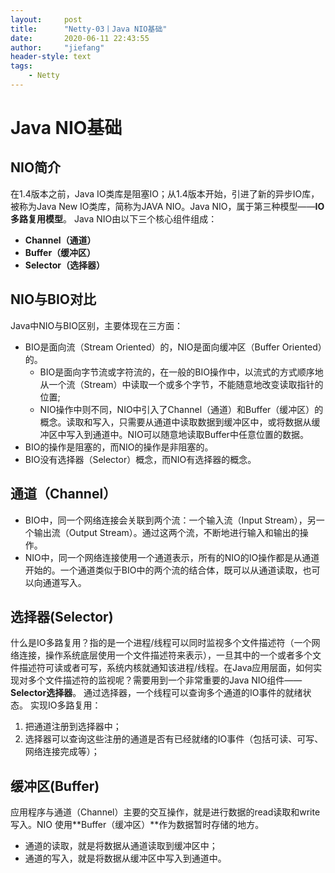 ```yaml
---
layout:     post
title:      "Netty-03丨Java NIO基础"
date:       2020-06-11 22:43:55
author:     "jiefang"
header-style: text
tags:
    - Netty
---
```

# Java NIO基础
## NIO简介
在1.4版本之前，Java IO类库是阻塞IO；从1.4版本开始，引进了新的异步IO库，被称为Java New IO类库，简称为JAVA NIO。Java NIO，属于第三种模型——**IO多路复用模型**。
Java NIO由以下三个核心组件组成：
- **Channel（通道）**
- **Buffer（缓冲区）**
- **Selector（选择器）**

## NIO与BIO对比
Java中NIO与BIO区别，主要体现在三方面：
- BIO是面向流（Stream Oriented）的，NIO是面向缓冲区（Buffer Oriented）的。
	- BIO是面向字节流或字符流的，在一般的BIO操作中，以流式的方式顺序地从一个流（Stream）中读取一个或多个字节，不能随意地改变读取指针的位置;
	- NIO操作中则不同，NIO中引入了Channel（通道）和Buffer（缓冲区）的概念。读取和写入，只需要从通道中读取数据到缓冲区中，或将数据从缓冲区中写入到通道中。NIO可以随意地读取Buffer中任意位置的数据。
- BIO的操作是阻塞的，而NIO的操作是非阻塞的。
- BIO没有选择器（Selector）概念，而NIO有选择器的概念。

## 通道（Channel）
- BIO中，同一个网络连接会关联到两个流：一个输入流（Input Stream），另一个输出流（Output Stream）。通过这两个流，不断地进行输入和输出的操作。
- NIO中，同一个网络连接使用一个通道表示，所有的NIO的IO操作都是从通道开始的。一个通道类似于BIO中的两个流的结合体，既可以从通道读取，也可以向通道写入。

## 选择器(Selector)
什么是IO多路复用？指的是一个进程/线程可以同时监视多个文件描述符（一个网络连接，操作系统底层使用一个文件描述符来表示），一旦其中的一个或者多个文件描述符可读或者可写，系统内核就通知该进程/线程。在Java应用层面，如何实现对多个文件描述符的监视呢？需要用到一个非常重要的Java NIO组件——**Selector选择器**。
通过选择器，一个线程可以查询多个通道的IO事件的就绪状态。
实现IO多路复用：
1. 把通道注册到选择器中；
2. 选择器可以查询这些注册的通道是否有已经就绪的IO事件（包括可读、可写、网络连接完成等）；

## 缓冲区(Buffer)
应用程序与通道（Channel）主要的交互操作，就是进行数据的read读取和write写入。NIO 使用**Buffer（缓冲区）**作为数据暂时存储的地方。
- 通道的读取，就是将数据从通道读取到缓冲区中；
- 通道的写入，就是将数据从缓冲区中写入到通道中。
